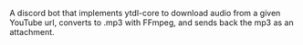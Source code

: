 A discord bot that implements ytdl-core to download audio
from a given YouTube url, converts to .mp3 with FFmpeg,
and sends back the mp3 as an attachment.
